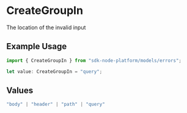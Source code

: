 # CreateGroupIn

The location of the invalid input

## Example Usage

```typescript
import { CreateGroupIn } from "sdk-node-platform/models/errors";

let value: CreateGroupIn = "query";
```

## Values

```typescript
"body" | "header" | "path" | "query"
```